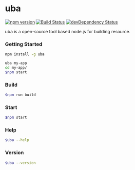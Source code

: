 # uba

[![npm version](https://img.shields.io/npm/v/uba.svg)](https://www.npmjs.com/package/uba)
[![Build Status](https://img.shields.io/travis/iuap-design/uba/master.svg)](https://travis-ci.org/iuap-design/uba)
[![devDependency Status](https://img.shields.io/david/dev/iuap-design/uba.svg)](https://david-dm.org/iuap-design/uba#info=devDependencies)


uba is a open-source tool based node.js for building resource.

### Getting Started

```sh
npm install -g uba

uba my-app
cd my-app/
$npm start

```
### Build
```sh
$npm run build
```

### Start
```sh
$npm start
```

### Help
```sh
$uba --help
```

### Version
```sh
$uba --version
```
